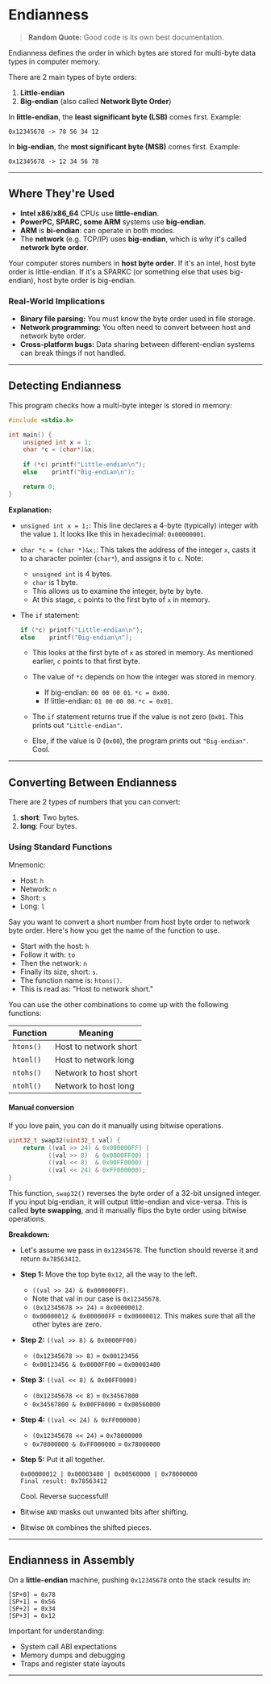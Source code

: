 # Endianness

> **Random Quote:** Good code is its own best documentation.

Endianness defines the order in which bytes are stored for multi-byte data types in computer memory.

There are 2 main types of byte orders:

1. **Little-endian**
2. **Big-endian** (also called **Network Byte Order**)

In **little-endian**, the **least significant byte (LSB)** comes first. Example:

```
0x12345678 -> 78 56 34 12
```

In **big-endian**, the **most significant byte (MSB)** comes first. Example:

```
0x12345678 -> 12 34 56 78
```

---

## Where They're Used

* **Intel x86/x86\_64** CPUs use **little-endian**.
* **PowerPC, SPARC, some ARM** systems use **big-endian**.
* **ARM** is **bi-endian**: can operate in both modes.
* The **network** (e.g. TCP/IP) uses **big-endian**, which is why it's called **network byte order**.

Your computer stores numbers in **host byte order**. If it's an intel, host byte order is little-endian. If it's a SPARKC (or something else that uses big-endian), host byte order is big-endian.

### Real-World Implications

* **Binary file parsing:** You must know the byte order used in file storage.
* **Network programming:** You often need to convert between host and network byte order.
* **Cross-platform bugs:** Data sharing between different-endian systems can break things if not handled.

---

## Detecting Endianness
This program checks how a multi-byte integer is stored in memory:

```C
#include <stdio.h>

int main() {
    unsigned int x = 1;
    char *c = (char*)&x;
    
    if (*c) printf("Little-endian\n");
    else    printf("Big-endian\n");

    return 0;
}
```

**Explanation:**

+ `unsigned int x = 1;`: This line declares a 4-byte (typically) integer with the value `1`. It looks like this in hexadecimal: `0x00000001`.

+ `char *c = (char *)&x;`: This takes the address of the integer `x`, casts it to a character pointer (`char*`), and assigns it to `c`. Note:
    - `unsigned int` is 4 bytes.
    - `char` is 1 byte.
    - This allows us to examine the integer, byte by byte.
    - At this stage, `c` points to the first byte of `x` in memory.

+ The `if` statement:
    ```c
    if (*c) printf("Little-endian\n");
    else    printf("Big-endian\n");
    ```

    + This looks at the first byte of `x` as stored in memory. As mentioned earlier, `c` points to that first byte.
    + The value of `*c` depends on how the integer was stored in memory. 
        - If big-endian: `00 00 00 01`. `*c = 0x00`.
        - If little-endian: `01 00 00 00`. `*c = 0x01`.

    + The `if` statement returns true if the value is not zero (`0x01`. This prints out `"Little-endian"`.
    + Else, if the value is 0 (`0x00`), the program prints out `"Big-endian"`. Cool.

---

## Converting Between Endianness
There are 2 types of numbers that you can convert:

1. **short**: Two bytes.
2. **long**: Four bytes.

### Using Standard Functions

Mnemonic:

+ Host: `h`
+ Network: `n`
+ Short: `s`
+ Long: `l`

Say you want to convert a short number from host byte order to network byte order. Here's how you get the name of the function to use.
+ Start with the host: `h`
+ Follow it with: `to`
+ Then the network: `n`
+ Finally its size, short: `s`.
+ The function name is: `htons()`.
+ This is read as: "Host to network short."

You can use the other combinations to come up with the following functions:

| Function  | Meaning               |
| --------- | --------------------- |
| `htons()` | Host to network short |
| `htonl()` | Host to network long  |
| `ntohs()` | Network to host short |
| `ntohl()` | Network to host long  |

#### Manual conversion
If you love pain, you can do it manually using bitwise operations.

```c
uint32_t swap32(uint32_t val) {
    return ((val >> 24) & 0x000000FF) |
           ((val >> 8)  & 0x0000FF00) |
           ((val << 8)  & 0x00FF0000) |
           ((val << 24) & 0xFF000000);
}
```

This function, `swap32()` reverses the byte order of a 32-bit unsigned integer. If you input big-endian, it will output little-endian and vice-versa. This is called **byte swapping**, and it manually flips the byte order using bitwise operations.

**Breakdown:**
+ Let's assume we pass in `0x12345678`. The function should reverse it and return `0x78563412`.

+ **Step 1:** Move the top byte `0x12`, all the way to the left.
    - `((val >> 24) & 0x000000FF)`.
    - Note that val in our case is `0x12345678`.
    - `(0x12345678 >> 24)` = `0x00000012`.
    - `0x00000012 & 0x000000FF` = `0x00000012`. This makes sure that all the other bytes are zero.

+ **Step 2:** `((val >> 8) & 0x0000FF00)`
    - `(0x12345678 >> 8)` = `0x00123456`
    - `0x00123456 & 0x0000FF00` = `0x00003400`

+ **Step 3:** `((val << 8) & 0x00FF0000)`
    - `(0x12345678 << 8)` = `0x34567800`
    - `0x34567800 & 0x00FF0000` = `0x00560000`

+ **Step 4:** `((val << 24) & 0xFF000000)`
    - `(0x12345678 << 24)` = `0x78000000`
    - `0x78000000 & 0xFF000000` = `0x78000000`

+ **Step 5:** Put it all together.
    ```
    0x00000012 | 0x00003400 | 0x00560000 | 0x78000000
    Final result: 0x78563412
    ```
    Cool. Reverse successfull!

+ Bitwise `AND` masks out unwanted bits after shifting.
+ Bitwise `OR` combines the shifted pieces.

---

## Endianness in Assembly

On a **little-endian** machine, pushing `0x12345678` onto the stack results in:

```
[SP+0] = 0x78
[SP+1] = 0x56
[SP+2] = 0x34
[SP+3] = 0x12
```

Important for understanding:

* System call ABI expectations
* Memory dumps and debugging
* Traps and register state layouts

---